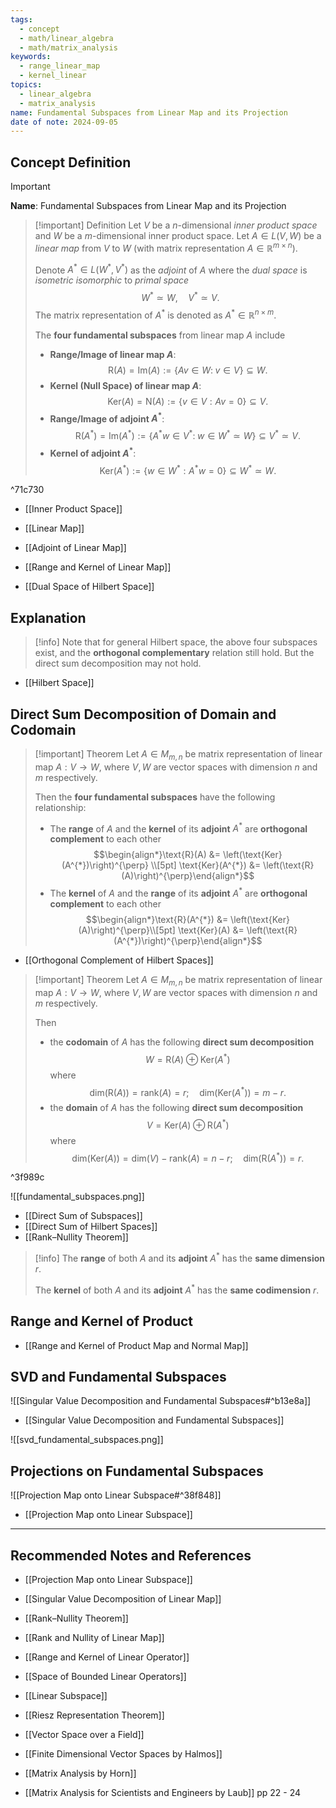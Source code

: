 ```yaml
---
tags:
  - concept
  - math/linear_algebra
  - math/matrix_analysis
keywords:
  - range_linear_map
  - kernel_linear
topics:
  - linear_algebra
  - matrix_analysis
name: Fundamental Subspaces from Linear Map and its Projection
date of note: 2024-09-05
---
```


## Concept Definition

>[!important]
>**Name**: Fundamental Subspaces from Linear Map and its Projection

>[!important] Definition
>Let $V$ be a $n$-dimensional *inner product space* and $W$ be a $m$-dimensional inner product space.  Let $A\in L(V, W)$ be a *linear map* from $V$ to $W$ (with matrix representation $A\in \mathbb{R}^{m\times n}$). 
>
>Denote $A^{*}\in L(W^{*}, V^{*})$ as the *adjoint* of $A$ where the *dual space* is *isometric isomorphic* to *primal space* $$W^{*}\simeq W, \quad V^{*}\simeq V.$$ The matrix representation of $A^{*}$ is denoted as $A^{*}\in \mathbb{R}^{n\times m}$. 
>
>The **four fundamental subspaces** from linear map $A$ include
>- **Range/Image of linear map $A$**: $$\text{R}(A) = \text{Im}(A) := \left\{Av\in W:\; v\in V \right\}  \subseteq W.$$
>- **Kernel (Null Space) of linear map $A$**: $$\text{Ker}(A) = \text{N}(A) := \left\{v\in V: Av = 0 \right\}  \subseteq V.$$
>- **Range/Image of adjoint $A^{*}$**:  $$\text{R}(A^{*}) = \text{Im}(A^{*}) := \left\{A^{*}w \in V^{*}:\; w\in W^{*}\simeq W \right\}  \subseteq V^{*} \simeq V.$$
>- **Kernel of adjoint $A^{*}$**:  $$\text{Ker}(A^{*}) := \left\{w\in W^{*}: A^{*}w = 0 \right\}  \subseteq  W^{*} \simeq W.$$

^71c730

- [[Inner Product Space]]

- [[Linear Map]]
- [[Adjoint of Linear Map]]
- [[Range and Kernel of Linear Map]]
- [[Dual Space of Hilbert Space]]





## Explanation

>[!info]
>Note that for general Hilbert space, the above four subspaces exist, and the **orthogonal complementary** relation still hold. But the direct sum decomposition may not hold.

- [[Hilbert Space]]

## Direct Sum Decomposition of Domain and Codomain

>[!important] Theorem
>Let $A\in M_{m,n}$ be matrix representation of linear map $A: V\to W$, where $V,W$ are vector spaces with dimension $n$ and $m$ respectively.
>
>Then the **four fundamental subspaces** have the following relationship:
>- The **range** of $A$ and the **kernel** of its **adjoint** $A^{*}$ are **orthogonal complement** to each other  $$\begin{align*}\text{R}(A) &=  \left(\text{Ker}(A^{*})\right)^{\perp} \\[5pt] \text{Ker}(A^{*}) &= \left(\text{R}(A)\right)^{\perp}\end{align*}$$  
>- The **kernel** of $A$ and the **range** of its **adjoint** $A^{*}$ are **orthogonal complement** to each other  $$\begin{align*}\text{R}(A^{*}) &=  \left(\text{Ker}(A)\right)^{\perp}\\[5pt] \text{Ker}(A) &=  \left(\text{R}(A^{*})\right)^{\perp}\end{align*}$$

- [[Orthogonal Complement of Hilbert Spaces]]

>[!important] Theorem
>Let $A\in M_{m,n}$ be matrix representation of linear map $A: V\to W$, where $V,W$ are vector spaces with dimension $n$ and $m$ respectively.
>
>Then
>- the **codomain** of $A$ has the following **direct sum decomposition** $$W = \text{R}(A) \;\oplus\; \text{Ker}(A^{*})$$  where $$\text{dim}(\text{R}(A)) = \text{rank}(A) = r; \quad \text{dim}\left(\text{Ker}(A^{*})\right) = m -r.$$
>- the **domain** of $A$ has the following **direct sum decomposition** $$V = \text{Ker}(A) \;\oplus\; \text{R}(A^{*})$$  where $$\text{dim}(\text{Ker}(A)) = \text{dim}(V) - \text{rank}(A) = n - r; \quad \text{dim}\left(\text{R}(A^{*})\right) = r.$$ 

^3f989c

![[fundamental_subspaces.png]]


- [[Direct Sum of Subspaces]]
- [[Direct Sum of Hilbert Spaces]]
- [[Rank–Nullity Theorem]]

>[!info]
>The **range** of both $A$ and its **adjoint** $A^{*}$ has the **same dimension** $r$.
>
>The **kernel** of both $A$ and its **adjoint** $A^{*}$ has the **same codimension** $r$.

## Range and Kernel of Product


- [[Range and Kernel of Product Map and Normal Map]]


## SVD and Fundamental Subspaces

![[Singular Value Decomposition and Fundamental Subspaces#^b13e8a]]

- [[Singular Value Decomposition and Fundamental Subspaces]]

![[svd_fundamental_subspaces.png]]

## Projections on Fundamental Subspaces

![[Projection Map onto Linear Subspace#^38f848]]

- [[Projection Map onto Linear Subspace]]









-----------
##  Recommended Notes and References


- [[Projection Map onto Linear Subspace]]
- [[Singular Value Decomposition of Linear Map]]

- [[Rank–Nullity Theorem]]
- [[Rank and Nullity of Linear Map]]

- [[Range and Kernel of Linear Operator]]
- [[Space of Bounded Linear Operators]]

- [[Linear Subspace]]
- [[Riesz Representation Theorem]]
- [[Vector Space over a Field]]


- [[Finite Dimensional Vector Spaces by Halmos]]
- [[Matrix Analysis by Horn]]
- [[Matrix Analysis for Scientists and Engineers by Laub]] pp 22 - 24